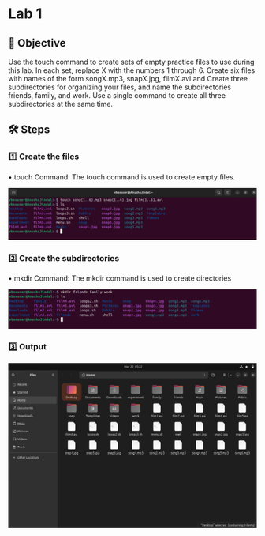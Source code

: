 # Lab 1

## 📌 Objective  
Use the touch command to create sets of empty practice files to use during this lab. In each set, replace X with the numbers 1 through 6. Create six files with names of the form songX.mp3, snapX.jpg, filmX.avi and Create three subdirectories for organizing your files, and name the subdirectories friends, family, and work. Use a single command to create all three subdirectories at the same time.

## 🛠️ Steps  

### 1️⃣ **Create the files**  
•	touch Command: The touch command is used to create empty files.

![image alt](lab1-1.png)

### 2️⃣ **Create the subdirectories**  
•	mkdir Command: The mkdir command is used to create directories 

![image alt](lab1-2.png)


### 3️⃣  **Output**
![image alt](output.png)
